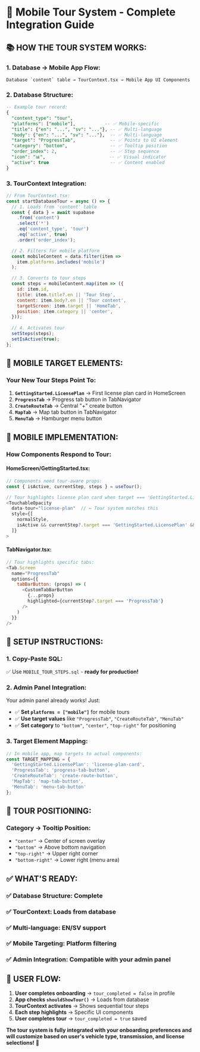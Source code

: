 # 🎯 Mobile Tour System - Complete Integration Guide

## 📚 **HOW THE TOUR SYSTEM WORKS:**

### **1. Database → Mobile App Flow:**
```
Database `content` table → TourContext.tsx → Mobile App UI Components
```

### **2. Database Structure:**
```sql
-- Example tour record:
{
  "content_type": "tour",
  "platforms": ["mobile"],           -- ✅ Mobile-specific
  "title": {"en": "...", "sv": "..."}, -- ✅ Multi-language
  "body": {"en": "...", "sv": "..."},  -- ✅ Multi-language  
  "target": "ProgressTab",             -- ✅ Points to UI element
  "category": "bottom",                -- ✅ Tooltip position
  "order_index": 2,                    -- ✅ Step sequence
  "icon": "📊",                        -- ✅ Visual indicator
  "active": true                       -- ✅ Content enabled
}
```

### **3. TourContext Integration:**
```javascript
// From TourContext.tsx:
const startDatabaseTour = async () => {
  // 1. Loads from 'content' table
  const { data } = await supabase
    .from('content')
    .select('*')
    .eq('content_type', 'tour')
    .eq('active', true)
    .order('order_index');

  // 2. Filters for mobile platform
  const mobileContent = data.filter(item => 
    item.platforms.includes('mobile')
  );

  // 3. Converts to tour steps
  const steps = mobileContent.map(item => ({
    id: item.id,
    title: item.title?.en || 'Tour Step',
    content: item.body?.en || 'Tour content',
    targetScreen: item.target || 'HomeTab',
    position: item.category || 'center',
  }));
  
  // 4. Activates tour
  setSteps(steps);
  setIsActive(true);
};
```

## 🎯 **MOBILE TARGET ELEMENTS:**

### **Your New Tour Steps Point To:**

1. **`GettingStarted.LicensePlan`** → First license plan card in HomeScreen
2. **`ProgressTab`** → Progress tab button in TabNavigator
3. **`CreateRouteTab`** → Central "+" create button
4. **`MapTab`** → Map tab button in TabNavigator  
5. **`MenuTab`** → Hamburger menu button

## 📱 **MOBILE IMPLEMENTATION:**

### **How Components Respond to Tour:**

#### **HomeScreen/GettingStarted.tsx:**
```javascript
// Components need tour-aware props:
const { isActive, currentStep, steps } = useTour();

// Tour highlights license plan card when target === 'GettingStarted.LicensePlan'
<TouchableOpacity 
  data-tour="license-plan"  // ← Tour system matches this
  style={[
    normalStyle,
    isActive && currentStep?.target === 'GettingStarted.LicensePlan' && tourHighlightStyle
  ]}
>
```

#### **TabNavigator.tsx:**
```javascript
// Tour highlights specific tabs:
<Tab.Screen 
  name="ProgressTab"
  options={{
    tabBarButton: (props) => (
      <CustomTabBarButton 
        {...props} 
        highlighted={currentStep?.target === 'ProgressTab'}
      />
    )
  }}
/>
```

## 🚀 **SETUP INSTRUCTIONS:**

### **1. Copy-Paste SQL:**
✅ Use `MOBILE_TOUR_STEPS.sql` - **ready for production!**

### **2. Admin Panel Integration:**
Your admin panel already works! Just:
- ✅ **Set `platforms = ["mobile"]`** for mobile tours
- ✅ **Use target values** like `"ProgressTab"`, `"CreateRouteTab"`, `"MenuTab"`
- ✅ **Set category** to `"bottom"`, `"center"`, `"top-right"` for positioning

### **3. Target Element Mapping:**
```javascript
// In mobile app, map targets to actual components:
const TARGET_MAPPING = {
  'GettingStarted.LicensePlan': 'license-plan-card',
  'ProgressTab': 'progress-tab-button', 
  'CreateRouteTab': 'create-route-button',
  'MapTab': 'map-tab-button',
  'MenuTab': 'menu-tab-button'
};
```

## 🎨 **TOUR POSITIONING:**

### **Category → Tooltip Position:**
- `"center"` → Center of screen overlay
- `"bottom"` → Above bottom navigation
- `"top-right"` → Upper right corner
- `"bottom-right"` → Lower right (menu area)

## ✅ **WHAT'S READY:**

### **✅ Database Structure:** Complete
### **✅ TourContext:** Loads from database
### **✅ Multi-language:** EN/SV support
### **✅ Mobile Targeting:** Platform filtering
### **✅ Admin Integration:** Compatible with your admin panel

## 🔗 **USER FLOW:**

1. **User completes onboarding** → `tour_completed = false` in profile
2. **App checks `shouldShowTour()`** → Loads from database
3. **TourContext activates** → Shows sequential tour steps
4. **Each step highlights** → Specific UI components
5. **User completes tour** → `tour_completed = true` saved

**The tour system is fully integrated with your onboarding preferences and will customize based on user's vehicle type, transmission, and license selections!** 🎉
